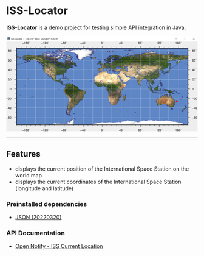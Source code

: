 # ISS-Locator
**ISS-Locator** is a demo project for testing simple API integration in Java.

![Preview1](./img/preview/preview.png)

---

## Features
- displays the current position of the International Space Station on the world map
- displays the current coordinates of the International Space Station (longitude and latitude)

### Preinstalled dependencies
- [JSON (20220320)](https://mvnrepository.com/artifact/org.json/json/20220320)

### API Documentation
- [Open Notify - ISS Current Location](http://open-notify.org/Open-Notify-API/ISS-Location-Now/)

